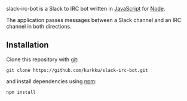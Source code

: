 slack-irc-bot is a Slack to IRC bot written in [JavaScript](http://en.wikipedia.org/wiki/JavaScript) for [Node](http://nodejs.org/).

The application passes messages between a Slack channel and an IRC channel in both directions.

## Installation

Clone this repository with [git](https://git-scm.com/):

```
git clone https://github.com/kurkku/slack-irc-bot.git
```

and install dependencies using [npm](http://github.com/isaacs/npm):

```
npm install
```
